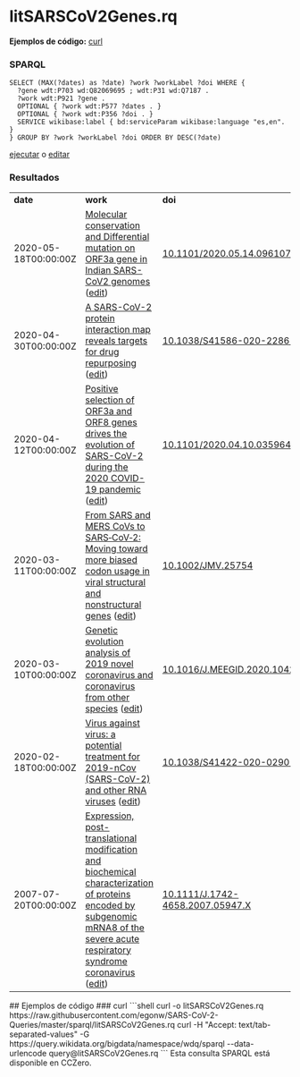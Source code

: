 # litSARSCoV2Genes.rq
**Ejemplos de código:** [curl](#curl)
### SPARQL
```sparql
SELECT (MAX(?dates) as ?date) ?work ?workLabel ?doi WHERE {
  ?gene wdt:P703 wd:Q82069695 ; wdt:P31 wd:Q7187 .
  ?work wdt:P921 ?gene .
  OPTIONAL { ?work wdt:P577 ?dates . }
  OPTIONAL { ?work wdt:P356 ?doi . }
  SERVICE wikibase:label { bd:serviceParam wikibase:language "es,en". }
} GROUP BY ?work ?workLabel ?doi ORDER BY DESC(?date)
```
[ejecutar](https://query.wikidata.org/embed.html#SELECT%20%28MAX%28%3Fdates%29%20as%20%3Fdate%29%20%3Fwork%20%3FworkLabel%20%3Fdoi%20WHERE%20%7B%0A%20%20%3Fgene%20wdt%3AP703%20wd%3AQ82069695%20%3B%20wdt%3AP31%20wd%3AQ7187%20.%0A%20%20%3Fwork%20wdt%3AP921%20%3Fgene%20.%0A%20%20OPTIONAL%20%7B%20%3Fwork%20wdt%3AP577%20%3Fdates%20.%20%7D%0A%20%20OPTIONAL%20%7B%20%3Fwork%20wdt%3AP356%20%3Fdoi%20.%20%7D%0A%20%20SERVICE%20wikibase%3Alabel%20%7B%20bd%3AserviceParam%20wikibase%3Alanguage%20%22es%2Cen%22.%20%7D%0A%7D%20GROUP%20BY%20%3Fwork%20%3FworkLabel%20%3Fdoi%20ORDER%20BY%20DESC%28%3Fdate%29%0A) o [editar](https://query.wikidata.org/#SELECT%20%28MAX%28%3Fdates%29%20as%20%3Fdate%29%20%3Fwork%20%3FworkLabel%20%3Fdoi%20WHERE%20%7B%0A%20%20%3Fgene%20wdt%3AP703%20wd%3AQ82069695%20%3B%20wdt%3AP31%20wd%3AQ7187%20.%0A%20%20%3Fwork%20wdt%3AP921%20%3Fgene%20.%0A%20%20OPTIONAL%20%7B%20%3Fwork%20wdt%3AP577%20%3Fdates%20.%20%7D%0A%20%20OPTIONAL%20%7B%20%3Fwork%20wdt%3AP356%20%3Fdoi%20.%20%7D%0A%20%20SERVICE%20wikibase%3Alabel%20%7B%20bd%3AserviceParam%20wikibase%3Alanguage%20%22es%2Cen%22.%20%7D%0A%7D%20GROUP%20BY%20%3Fwork%20%3FworkLabel%20%3Fdoi%20ORDER%20BY%20DESC%28%3Fdate%29%0A)


### Resultados
<table>
  <tr>
    <td><b>date</b></td>
    <td><b>work</b></td>
    <td><b>doi</b></td>
  </tr>
  <tr>
    <td>2020-05-18T00:00:00Z</td>
    <td><a href="https://scholia.toolforge.org/Q95624520">Molecular conservation and Differential mutation on ORF3a gene in Indian SARS-CoV2 genomes</a> (<a href="http://www.wikidata.org/entity/Q95624520">edit</a>)</td>
    <td><a href="https://doi.org/10.1101/2020.05.14.096107">10.1101/2020.05.14.096107</a></td>
  </tr>
  <tr>
    <td>2020-04-30T00:00:00Z</td>
    <td><a href="https://scholia.toolforge.org/Q94470555">A SARS-CoV-2 protein interaction map reveals targets for drug repurposing</a> (<a href="http://www.wikidata.org/entity/Q94470555">edit</a>)</td>
    <td><a href="https://doi.org/10.1038/S41586-020-2286-9">10.1038/S41586-020-2286-9</a></td>
  </tr>
  <tr>
    <td>2020-04-12T00:00:00Z</td>
    <td><a href="https://scholia.toolforge.org/Q95623958">Positive selection of ORF3a and ORF8 genes drives the evolution of SARS-CoV-2 during the 2020 COVID-19 pandemic</a> (<a href="http://www.wikidata.org/entity/Q95623958">edit</a>)</td>
    <td><a href="https://doi.org/10.1101/2020.04.10.035964">10.1101/2020.04.10.035964</a></td>
  </tr>
  <tr>
    <td>2020-03-11T00:00:00Z</td>
    <td><a href="https://scholia.toolforge.org/Q88198219">From SARS and MERS CoVs to SARS‐CoV‐2: Moving toward more biased codon usage in viral structural and nonstructural genes</a> (<a href="http://www.wikidata.org/entity/Q88198219">edit</a>)</td>
    <td><a href="https://doi.org/10.1002/JMV.25754">10.1002/JMV.25754</a></td>
  </tr>
  <tr>
    <td>2020-03-10T00:00:00Z</td>
    <td><a href="https://scholia.toolforge.org/Q88197712">Genetic evolution analysis of 2019 novel coronavirus and coronavirus from other species</a> (<a href="http://www.wikidata.org/entity/Q88197712">edit</a>)</td>
    <td><a href="https://doi.org/10.1016/J.MEEGID.2020.104285">10.1016/J.MEEGID.2020.104285</a></td>
  </tr>
  <tr>
    <td>2020-02-18T00:00:00Z</td>
    <td><a href="https://scholia.toolforge.org/Q87461510">Virus against virus: a potential treatment for 2019-nCov (SARS-CoV-2) and other RNA viruses</a> (<a href="http://www.wikidata.org/entity/Q87461510">edit</a>)</td>
    <td><a href="https://doi.org/10.1038/S41422-020-0290-0">10.1038/S41422-020-0290-0</a></td>
  </tr>
  <tr>
    <td>2007-07-20T00:00:00Z</td>
    <td><a href="https://scholia.toolforge.org/Q80654151">Expression, post-translational modification and biochemical characterization of proteins encoded by subgenomic mRNA8 of the severe acute respiratory syndrome coronavirus</a> (<a href="http://www.wikidata.org/entity/Q80654151">edit</a>)</td>
    <td><a href="https://doi.org/10.1111/J.1742-4658.2007.05947.X">10.1111/J.1742-4658.2007.05947.X</a></td>
  </tr>
</table>
## Ejemplos de código
### curl
```shell
curl -o litSARSCoV2Genes.rq https://raw.githubusercontent.com/egonw/SARS-CoV-2-Queries/master/sparql/litSARSCoV2Genes.rq
curl -H "Accept: text/tab-separated-values" -G https://query.wikidata.org/bigdata/namespace/wdq/sparql --data-urlencode query@litSARSCoV2Genes.rq
```
Esta consulta SPARQL está disponible en CCZero.
